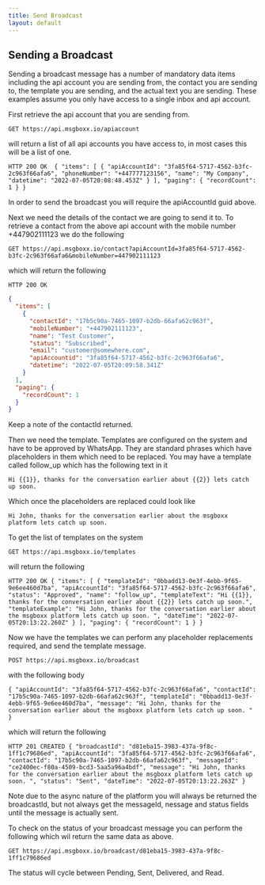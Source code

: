 ```yaml
---
title: Send Broadcast
layout: default
---
```


## Sending a Broadcast 

Sending a broadcast message has a number of mandatory data items including the api account you are sending from, the contact you are sending to, the template you are sending, and the actual text you are sending. These examples assume you only have access to a single inbox and api account.

First retrieve the api account that you are sending from. 

`GET https://api.msgboxx.io/apiaccount`

will return a list of all api accounts you have access to, in most cases this will be a list of one. 

`HTTP 200 OK 
{
  "items": [
    {
      "apiAccountId": "3fa85f64-5717-4562-b3fc-2c963f66afa6",
      "phoneNumber": "+447777123156",
      "name": "My Company",
      "datetime": "2022-07-05T20:08:48.453Z"
    }
  ],
  "paging": {
    "recordCount": 1
  }
}`

In order to send the broadcast you will require the apiAccountId guid above. 

Next we need the details of the contact we are going to send it to. To retrieve a contact from the above api account with the mobile number +447902111123 we do the following

`GET https://api.msgboxx.io/contact?apiAccountId=3fa85f64-5717-4562-b3fc-2c963f66afa6&mobileNumber=447902111123`

which will return the following

`HTTP 200 OK`

```json
{
  "items": [
    {
      "contactId": "17b5c90a-7465-1097-b2db-66afa62c963f",
      "mobileNumber": "+447902111123",
      "name": "Test Customer",
      "status": "Subscribed",
      "email": "customer@somewhere.com",
      "apiAccountid": "3fa85f64-5717-4562-b3fc-2c963f66afa6",
      "datetime": "2022-07-05T20:09:58.341Z"
    }
  ],
  "paging": {
    "recordCount": 1
  }
}
```

Keep a note of the contactId returned.

Then we need the template. Templates are configured on the system and have to be approved by WhatsApp. They are standard phrases which have placeholders in them which need to be replaced. You may have a template called follow_up which has the following text in it

`Hi {{1}}, thanks for the conversation earlier about {{2}} lets catch up soon. `

Which once the placeholders are replaced could look like

`Hi John, thanks for the conversation earlier about the msgboxx platform lets catch up soon. `

To get the list of templates on the system 

`GET https://api.msgboxx.io/templates`

will return the following

`HTTP 200 OK
{
  "items": [
    {
      "templateId": "0bbadd13-0e3f-4ebb-9f65-9e6ee460d7ba",
      "apiAccountId": "3fa85f64-5717-4562-b3fc-2c963f66afa6",
      "status": "Approved",
      "name": "follow_up",
      "templateText": "Hi {{1}}, thanks for the conversation earlier about {{2}} lets catch up soon.",
      "templateExample": "Hi John, thanks for the conversation earlier about the msgboxx platform lets catch up soon. ",
      "dateTime": "2022-07-05T20:13:22.260Z"
    }
  ],
  "paging": {
    "recordCount": 1
  }
}`

Now we have the templates we can perform any placeholder replacements required, and send the template message.

`POST https://api.msgboxx.io/broadcast`

with the following body

`{
  "apiAccountId": "3fa85f64-5717-4562-b3fc-2c963f66afa6",
  "contactId": "17b5c90a-7465-1097-b2db-66afa62c963f",
  "templateId": "0bbadd13-0e3f-4ebb-9f65-9e6ee460d7ba",
  "message": "Hi John, thanks for the conversation earlier about the msgboxx platform lets catch up soon. "
}`

which will return the following

`HTTP 201 CREATED
{
  "broadcastId": "d81eba15-3983-437a-9f8c-1ff1c79686ed",
  "apiAccountId": "3fa85f64-5717-4562-b3fc-2c963f66afa6",
  "contactId": "17b5c90a-7465-1097-b2db-66afa62c963f",
  "messageId": "ce2400ec-f80a-4509-bcd3-5aa5a96a4bdf",
  "message": "Hi John, thanks for the conversation earlier about the msgboxx platform lets catch up soon. ",
  "status": "Sent",
  "dateTime": "2022-07-05T20:13:22.263Z"
}`

Note due to the async nature of the platform you will always be returned the broadcastId, but not always get the messageId, nessage and status fields until the message is actually sent.

To check on the status of your broadcast message you can perform the following which wil return the same data as above.

`GET https://api.msgboxx.io/broadcast/d81eba15-3983-437a-9f8c-1ff1c79686ed`

The status will cycle between Pending, Sent, Delivered, and Read.